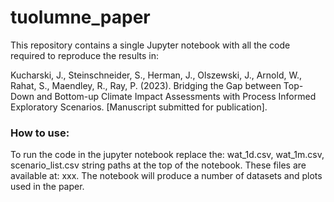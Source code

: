 # tuolumne_paper

This repository contains a single Jupyter notebook with all the code required to reproduce the results in: 

Kucharski, J., Steinschneider, S., Herman, J., Olszewski, J., Arnold, W., Rahat, S., Maendley, R., Ray, P. (2023). Bridging the Gap between Top-Down and Bottom-up Climate Impact Assessments with Process Informed Exploratory Scenarios. [Manuscript submitted for publication].

### How to use:
To run the code in the jupyter notebook replace the: wat_1d.csv, wat_1m.csv, scenario_list.csv string paths at the top of the notebook. These files are available at: xxx. The notebook will produce a number of datasets and plots used in the paper.
